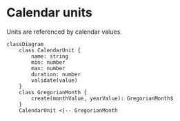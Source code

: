 # Calendar units

Units are referenced by calendar values.

```mermaid
classDiagram
    class CalendarUnit {
        name: string
        min: number
        max: number
        duration: number
        validate(value)
    }
    class GregorianMonth {
        create(monthValue, yearValue): GregorianMonth$
    }
    CalendarUnit <|-- GregorianMonth
```
